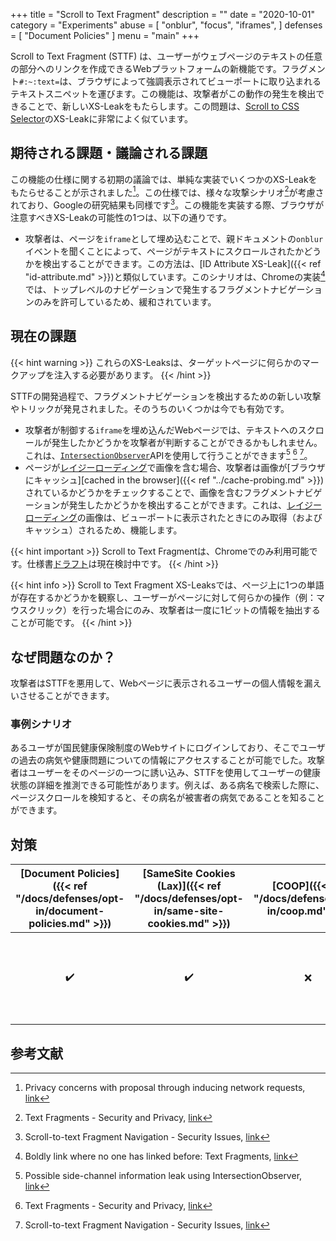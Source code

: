 +++
title = "Scroll to Text Fragment"
description = ""
date = "2020-10-01"
category = "Experiments"
abuse = [
    "onblur",
    "focus",
    "iframes",
]
defenses = [ "Document Policies" ]
menu = "main"
+++

Scroll to Text Fragment (STTF) は、ユーザーがウェブページのテキストの任意の部分へのリンクを作成できるWebプラットフォームの新機能です。フラグメント`#:~:text=`は、ブラウザによって強調表示されてビューポートに取り込まれるテキストスニペットを運びます。この機能は、攻撃者がこの動作の発生を検出できることで、新しいXS-Leakをもたらします。この問題は、[Scroll to CSS Selector](https://docs.google.com/document/d/15HVLD6nddA0OaI8Dd0ayBP2jlGw5JpRD-njAyY1oNZo/edit#heading=h.wds2qckm3kh5)のXS-Leakに非常によく似ています。

## 期待される課題・議論される課題

この機能の仕様に関する初期の議論では、単純な実装でいくつかのXS-Leakをもたらせることが示されました[^1]。この仕様では、様々な攻撃シナリオ[^3]が考慮されており、Googleの研究結果も同様です[^4]。この機能を実装する際、ブラウザが注意すべきXS-Leakの可能性の1つは、以下の通りです。
- 攻撃者は、ページを`iframe`として埋め込むことで、親ドキュメントの`onblur`イベントを聞くことによって、ページがテキストにスクロールされたかどうかを検出することができます。この方法は、[ID Attribute XS-Leak]({{< ref "id-attribute.md" >}})と類似しています。このシナリオは、Chromeの実装[^5]では、トップレベルのナビゲーションで発生するフラグメントナビゲーションのみを許可しているため、緩和されています。

## 現在の課題

{{< hint warning >}}
これらのXS-Leaksは、ターゲットページに何らかのマークアップを注入する必要があります。
{{< /hint >}}

STTFの開発過程で、フラグメントナビゲーションを検出するための新しい攻撃やトリックが発見されました。そのうちのいくつかは今でも有効です。

- 攻撃者が制御する`iframe`を埋め込んだWebページでは、テキストへのスクロールが発生したかどうかを攻撃者が判断することができるかもしれません。これは、[`IntersectionObserver`](https://developer.mozilla.org/en-US/docs/Web/API/Intersection_Observer_API)APIを使用して行うことができます[^2] [^3] [^4]。
- ページが[レイジーローディング](https://web.dev/native-lazy-loading/)で画像を含む場合、攻撃者は画像が[ブラウザにキャッシュ][cached in the browser]({{< ref "../cache-probing.md" >}})されているかどうかをチェックすることで、画像を含むフラグメントナビゲーションが発生したかどうかを検出することができます。これは、[レイジーローディング](https://web.dev/native-lazy-loading/)の画像は、ビューポートに表示されたときにのみ取得（およびキャッシュ）されるため、機能します。

{{< hint important >}}
Scroll to Text Fragmentは、Chromeでのみ利用可能です。仕様書[ドラフト](https://wicg.github.io/scroll-to-text-fragment/)は現在検討中です。
{{< /hint >}}

{{< hint info >}}
Scroll to Text Fragment XS-Leaksでは、ページ上に1つの単語が存在するかどうかを観察し、ユーザーがページに対して何らかの操作（例：マウスクリック）を行った場合にのみ、攻撃者は一度に1ビットの情報を抽出することが可能です。
{{< /hint >}}

## なぜ問題なのか？

攻撃者はSTTFを悪用して、Webページに表示されるユーザーの個人情報を漏えいさせることができます。

### 事例シナリオ

あるユーザが国民健康保険制度のWebサイトにログインしており、そこでユーザの過去の病気や健康問題についての情報にアクセスすることが可能でした。攻撃者はユーザーをそのページの一つに誘い込み、STTFを使用してユーザーの健康状態の詳細を推測できる可能性があります。例えば、ある病名で検索した際に、ページスクロールを検知すると、その病名が被害者の病気であることを知ることができます。


## 対策

| [Document Policies]({{< ref "/docs/defenses/opt-in/document-policies.md" >}}) | [SameSite Cookies (Lax)]({{< ref "/docs/defenses/opt-in/same-site-cookies.md" >}}) | [COOP]({{< ref "/docs/defenses/opt-in/coop.md" >}}) | [Framing Protections]({{< ref "/docs/defenses/opt-in/xfo.md" >}}) |                                          [Isolation Policies]({{< ref "/docs/defenses/isolation-policies" >}})                                          |
| :--------------------------------------------------------------------------------: | :--------------------------------------------------------------------------------: | :-------------------------------------------------: | :---------------------------------------------------------------: | :-----------------------------------------------------------------------------------------------------------------------------------------------------: |
|                                         ✔️                                          |                                         ✔️                                          |                          ❌                          |                                 ✔️                                 | [RIP]({{< ref "/docs/defenses/isolation-policies/resource-isolation" >}}) 🔗 [NIP]({{< ref "/docs/defenses/isolation-policies/navigation-isolation" >}}) |

## 参考文献

[^1]: Privacy concerns with proposal through inducing network requests, [link](https://github.com/WICG/scroll-to-text-fragment/issues/76)
[^2]: Possible side-channel information leak using IntersectionObserver, [link](https://github.com/WICG/scroll-to-text-fragment/issues/79)
[^3]: Text Fragments - Security and Privacy, [link](https://wicg.github.io/scroll-to-text-fragment/#security-and-privacy)
[^4]: Scroll-to-text Fragment Navigation - Security Issues, [link](https://docs.google.com/document/d/1YHcl1-vE_ZnZ0kL2almeikAj2gkwCq8_5xwIae7PVik/edit#)
[^5]: Boldly link where no one has linked before: Text Fragments, [link](https://web.dev/text-fragments/#privacy)
